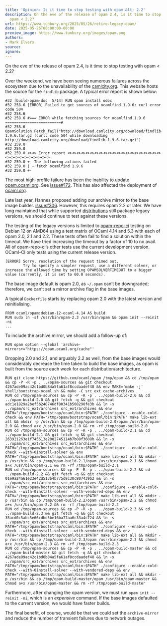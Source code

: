 ```yaml
---
title: 'Opinion: Is it time to stop testing with opam &lt; 2.2'
description: On the eve of the release of opam 2.4, is it time to stop testing with
  opam < 2.2?
url: https://www.tunbury.org/2025/05/26/retire-legacy-opam/
date: 2025-05-26T00:00:00-00:00
preview_image: https://www.tunbury.org/images/opam.png
authors:
- Mark Elvers
source:
ignore:
---
```


<p>On the eve of the release of opam 2.4, is it time to stop testing with opam &lt; 2.2?</p>

<p>Over the weekend, we have been seeing numerous failures across the ecosystem due to the unavailability of the <a href="http://camlcity.org">camlcity.org</a>. This website hosts the source for the <code class="language-plaintext highlighter-rouge">findlib</code> package. A typical error report is shown below:</p>

<div class="language-plaintext highlighter-rouge"><div class="highlight"><pre class="highlight"><code>#32 [build-opam-doc  5/14] RUN opam install odoc
#32 258.6 [ERROR] Failed to get sources of ocamlfind.1.9.6: curl error code 504
#32 258.6
#32 258.6 #=== ERROR while fetching sources for ocamlfind.1.9.6 =========================#
#32 258.6 OpamSolution.Fetch_fail("http://download.camlcity.org/download/findlib-1.9.6.tar.gz (curl: code 504 while downloading http://download.camlcity.org/download/findlib-1.9.6.tar.gz)")
#32 259.0
#32 259.0
#32 259.0 &lt;&gt;&lt;&gt; Error report &lt;&gt;&lt;&gt;&lt;&gt;&lt;&gt;&lt;&gt;&lt;&gt;&lt;&gt;&lt;&gt;&lt;&gt;&lt;&gt;&lt;&gt;&lt;&gt;&lt;&gt;&lt;&gt;&lt;&gt;&lt;&gt;&lt;&gt;&lt;&gt;&lt;&gt;&lt;&gt;&lt;&gt;&lt;&gt;&lt;&gt;&lt;&gt;&lt;&gt;&lt;&gt;&lt;&gt;&lt;&gt;&lt;&gt;&lt;&gt;&lt;&gt;
#32 259.0 +- The following actions failed
#32 259.0 | - fetch ocamlfind 1.9.6
#32 259.0 +-
</code></pre></div></div>

<p>The most high-profile failure has been the inability to update <a href="https://opam.ocaml.org">opam.ocaml.org</a>.  See <a href="https://github.com/ocaml/infrastructure/issues/172">issue#172</a>. This has also affected the deployment of <a href="https://ocaml.org">ocaml.org</a>.</p>

<p>Late last year, Hannes proposed adding our archive mirror to the base image builder. <a href="https://github.com/ocurrent/docker-base-images/issues/306">issue#306</a>. However, this requires opam 2.2 or later. We have long maintained that while supported <a href="https://repology.org/project/opam/versions">distributions</a> still package legacy versions, we should continue to test against these versions.</p>

<p>The testing of the legacy versions is limited to <a href="https://opam.ci.ocaml.org">opam-repo-ci</a> testing on Debian 12 on AMD64 using a test matrix of OCaml 4.14 and 5.3 with each of opam 2.0, 2.1 and 2.2. These tests often fail to find a solution within the timeout. We have tried increasing the timeout by a factor of 10 to no avail. All of opam-repo-ci’s other tests use the current development version. OCaml-CI only tests using the current release version.</p>

<div class="language-plaintext highlighter-rouge"><div class="highlight"><pre class="highlight"><code>[ERROR] Sorry, resolution of the request timed out.
        Try to specify a simpler request, use a different solver, or increase the allowed time by setting OPAMSOLVERTIMEOUT to a bigger value (currently, it is set to 60.0 seconds).
</code></pre></div></div>

<p>The base image default is opam 2.0, as <code class="language-plaintext highlighter-rouge">~/.opam</code> can’t be downgraded; therefore, we can’t set a mirror archive flag in the base images.</p>

<p>A typical <code class="language-plaintext highlighter-rouge">Dockerfile</code> starts by replacing opam 2.0 with the latest version and reinitialising.</p>

<div class="language-plaintext highlighter-rouge"><div class="highlight"><pre class="highlight"><code>FROM ocaml/opam:debian-12-ocaml-4.14 AS build
RUN sudo ln -sf /usr/bin/opam-2.3 /usr/bin/opam &amp;&amp; opam init --reinit -ni
...
</code></pre></div></div>

<p>To include the archive mirror, we should add a follow-up of:</p>

<div class="language-plaintext highlighter-rouge"><div class="highlight"><pre class="highlight"><code>RUN opam option --global 'archive-mirrors+="https://opam.ocaml.org/cache"'
</code></pre></div></div>

<p>Dropping 2.0 and 2.1, and arguably 2.2 as well, from the base images would considerably decrease the time taken to build the base images, as opam is built from the source each week for each distribution/architecture.</p>

<div class="language-plaintext highlighter-rouge"><div class="highlight"><pre class="highlight"><code>RUN git clone https://github.com/ocaml/opam /tmp/opam &amp;&amp; cd /tmp/opam &amp;&amp; cp -P -R -p . ../opam-sources &amp;&amp; git checkout 4267ade09ac42c1bd0b84a5fa61af8ccdaadef48 &amp;&amp; env MAKE='make -j' shell/bootstrap-ocaml.sh &amp;&amp; make -C src_ext cache-archives
RUN cd /tmp/opam-sources &amp;&amp; cp -P -R -p . ../opam-build-2.0 &amp;&amp; cd ../opam-build-2.0 &amp;&amp; git fetch -q &amp;&amp; git checkout adc1e1829a2bef5b240746df80341b508290fe3b &amp;&amp; ln -s ../opam/src_ext/archives src_ext/archives &amp;&amp; env PATH="/tmp/opam/bootstrap/ocaml/bin:$PATH" ./configure --enable-cold-check &amp;&amp; env PATH="/tmp/opam/bootstrap/ocaml/bin:$PATH" make lib-ext all &amp;&amp; mkdir -p /usr/bin &amp;&amp; cp /tmp/opam-build-2.0/opam /usr/bin/opam-2.0 &amp;&amp; chmod a+x /usr/bin/opam-2.0 &amp;&amp; rm -rf /tmp/opam-build-2.0
RUN cd /tmp/opam-sources &amp;&amp; cp -P -R -p . ../opam-build-2.1 &amp;&amp; cd ../opam-build-2.1 &amp;&amp; git fetch -q &amp;&amp; git checkout 263921263e1f745613e2882745114b7b08f3608b &amp;&amp; ln -s ../opam/src_ext/archives src_ext/archives &amp;&amp; env PATH="/tmp/opam/bootstrap/ocaml/bin:$PATH" ./configure --enable-cold-check --with-0install-solver &amp;&amp; env PATH="/tmp/opam/bootstrap/ocaml/bin:$PATH" make lib-ext all &amp;&amp; mkdir -p /usr/bin &amp;&amp; cp /tmp/opam-build-2.1/opam /usr/bin/opam-2.1 &amp;&amp; chmod a+x /usr/bin/opam-2.1 &amp;&amp; rm -rf /tmp/opam-build-2.1
RUN cd /tmp/opam-sources &amp;&amp; cp -P -R -p . ../opam-build-2.2 &amp;&amp; cd ../opam-build-2.2 &amp;&amp; git fetch -q &amp;&amp; git checkout 01e9a24a61e23e42d513b4b775d8c30c807439b2 &amp;&amp; ln -s ../opam/src_ext/archives src_ext/archives &amp;&amp; env PATH="/tmp/opam/bootstrap/ocaml/bin:$PATH" ./configure --enable-cold-check --with-0install-solver --with-vendored-deps &amp;&amp; env PATH="/tmp/opam/bootstrap/ocaml/bin:$PATH" make lib-ext all &amp;&amp; mkdir -p /usr/bin &amp;&amp; cp /tmp/opam-build-2.2/opam /usr/bin/opam-2.2 &amp;&amp; chmod a+x /usr/bin/opam-2.2 &amp;&amp; rm -rf /tmp/opam-build-2.2
RUN cd /tmp/opam-sources &amp;&amp; cp -P -R -p . ../opam-build-2.3 &amp;&amp; cd ../opam-build-2.3 &amp;&amp; git fetch -q &amp;&amp; git checkout 35acd0c5abc5e66cdbd5be16ba77aa6c33a4c724 &amp;&amp; ln -s ../opam/src_ext/archives src_ext/archives &amp;&amp; env PATH="/tmp/opam/bootstrap/ocaml/bin:$PATH" ./configure --enable-cold-check --with-0install-solver --with-vendored-deps &amp;&amp; env PATH="/tmp/opam/bootstrap/ocaml/bin:$PATH" make lib-ext all &amp;&amp; mkdir -p /usr/bin &amp;&amp; cp /tmp/opam-build-2.3/opam /usr/bin/opam-2.3 &amp;&amp; chmod a+x /usr/bin/opam-2.3 &amp;&amp; rm -rf /tmp/opam-build-2.3
RUN cd /tmp/opam-sources &amp;&amp; cp -P -R -p . ../opam-build-master &amp;&amp; cd ../opam-build-master &amp;&amp; git fetch -q &amp;&amp; git checkout 4267ade09ac42c1bd0b84a5fa61af8ccdaadef48 &amp;&amp; ln -s ../opam/src_ext/archives src_ext/archives &amp;&amp; env PATH="/tmp/opam/bootstrap/ocaml/bin:$PATH" ./configure --enable-cold-check --with-0install-solver --with-vendored-deps &amp;&amp; env PATH="/tmp/opam/bootstrap/ocaml/bin:$PATH" make lib-ext all &amp;&amp; mkdir -p /usr/bin &amp;&amp; cp /tmp/opam-build-master/opam /usr/bin/opam-master &amp;&amp; chmod a+x /usr/bin/opam-master &amp;&amp; rm -rf /tmp/opam-build-master
</code></pre></div></div>

<p>Furthermore, after changing the opam version, we must run <code class="language-plaintext highlighter-rouge">opam init --reinit -ni</code>, which is an <em>expensive</em> command. If the base images defaulted to the current version, we would have faster builds.</p>

<p>The final benefit, of course, would be that we could set the <code class="language-plaintext highlighter-rouge">archive-mirror</code> and reduce the number of transient failures due to network outages.</p>
